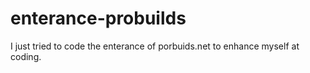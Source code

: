 # enterance-probuilds
I just tried to code the enterance of porbuids.net to enhance myself at coding.
